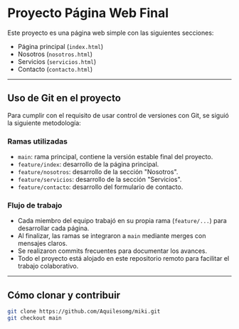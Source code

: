 # Proyecto Página Web Final

Este proyecto es una página web simple con las siguientes secciones:

- Página principal (`index.html`)
- Nosotros (`nosotros.html`)
- Servicios (`servicios.html`)
- Contacto (`contacto.html`)

---

## Uso de Git en el proyecto

Para cumplir con el requisito de usar control de versiones con Git, se siguió la siguiente metodología:

### Ramas utilizadas

- `main`: rama principal, contiene la versión estable final del proyecto.
- `feature/index`: desarrollo de la página principal.
- `feature/nosotros`: desarrollo de la sección "Nosotros".
- `feature/servicios`: desarrollo de la sección "Servicios".
- `feature/contacto`: desarrollo del formulario de contacto.

### Flujo de trabajo

- Cada miembro del equipo trabajó en su propia rama (`feature/...`) para desarrollar cada página.
- Al finalizar, las ramas se integraron a `main` mediante merges con mensajes claros.
- Se realizaron commits frecuentes para documentar los avances.
- Todo el proyecto está alojado en este repositorio remoto para facilitar el trabajo colaborativo.

---

## Cómo clonar y contribuir

```bash
git clone https://github.com/Aquilesomg/miki.git
git checkout main

